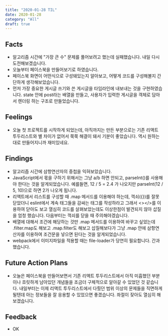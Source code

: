 ```yaml
---
title: "2020-01-28 TIL"
date: 2020-01-28
category: "All"
draft: true
---
```


## Facts

- 알고리즘 시간에 "가장 큰 수" 문제를 풀어보려고 했는데 실패했습니다. 내일 다시 도전해보겠습니다.
- 오늘부터 페이스북을 만들어보기로 하였습니다.
- 페이스북 화면이 어떤식으로 구성돼있는지 알아보고, 어떻게 코드를 구성해볼지 간단하게 생각해보았습니다.
- 먼저 가장 중요한 게시글 쓰기와 쓴 게시글을 타임라인에 내보내는 것을 구현하였습니다. state 안에 post라는 배열을 만들고, 사용자가 입력한 게시글을 객체로 담아서 렌더링 하는 구조로 만들었습니다.

## Feelings

- 오늘 첫 프로젝트를 시작하게 되었는데, 아직까지는 만든 부분으로는 기존 리액트 투두리스트와 별 차이가 없어서 쭉쭉 해결이 돼서 기분이 좋았습니다. 역시 원하는 대로 만들어지니까 재미있네요.

## Findings

- 알고리즘 시간에 삼항연산자의 중첩을 익혀보았습니다.
- JavaScript에서 몫을 구하기 위해서는 그냥 a/b 하면 안되고, parseInt()를 사용해야 한다는 것을 알게되었습니다. 예를들면, 12 / 5 = 2.4 가 나오지만 parseInt(12 / 5, 10)으로 하면 2가 나오게 됩니다.
- 리액트에서 리스트를 구성할 때 .map 메서드를 이용해야 하는데, 꺽쇠({})를 잘못 닫았더니 eslint에서 계속 태그들을 감싸는 태그를 작성하라고 그래서 <></>를 이용하여 닫아도 보고 열심히 코드를 살펴보았는데도 이상한점이 발견되지 않아 삽질을 엄청 했습니다. 다음부터는 꺽쇠를 닫을 때 주의해야겠습니다.
- 배열에 대해서 조건에 해당하는 것만 .map 메서드를 이용하여 바꾸고 싶었는데 .filter.map도 해보고 .map.filter도 해보고 삽질해보다가 그냥 .map 안에 삼항연산자를 이용하여 조건문을 넣으면 된다는 것을 알게되었습니다.
- webpack에서 이미지파일을 적용할 때는 file-loader가 당연히 필요합니다. 간과했습니다.

## Future Action Plans

- 오늘은 페이스북을 만들어보면서 기존 리액트 투두리스트에서 아직 미흡했던 부분이나 흐릿하게 남아있던 개념들을 조금더 구체적으로 알아갈 수 있었던 것 같습니다. 내일부터는 이제 리액트 투두리스트에서 다뤘던 범위 이상의 문제들을 직면하게 될텐데 아는 정보들을 잘 응용할 수 있었으면 좋겠습니다. 좌절이 잦아도 열심히 해보겠습니다.

## Feedback

- OK
